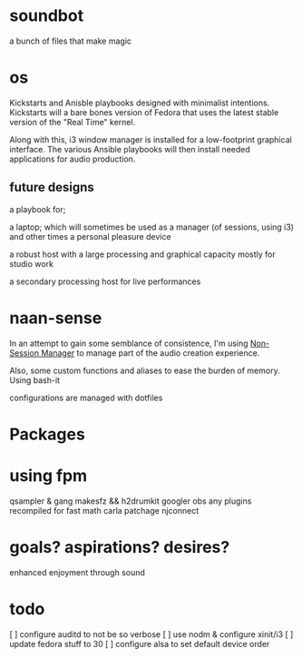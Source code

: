 # soundbot
a bunch of files that make magic

# os

Kickstarts and Anisble playbooks designed with minimalist intentions.
Kickstarts will a bare bones version of Fedora that uses the latest
stable version of the "Real Time" kernel.

Along with this, i3 window manager is installed for a low-footprint graphical
interface. The various Ansible playbooks will then install needed applications
for audio production.

## future designs

a playbook for;

a laptop; which will sometimes be used as a manager (of sessions, using i3) and other times
a personal pleasure device

a robust host with a large processing and graphical capacity
mostly for studio work

a secondary processing host for live performances

# naan-sense

In an attempt to gain some semblance of consistence,
I'm using [Non-Session Manager](http://non.tuxfamily.org/wiki/Non%20Session%20Manager)
to manage part of the audio creation experience.

Also, some custom functions and aliases to ease the burden of memory.
Using bash-it

configurations are managed with dotfiles

# Packages

# using fpm

qsampler & gang
makesfz && h2drumkit
googler
obs
any plugins recompiled for fast math
carla
patchage njconnect



# goals? aspirations? desires?

enhanced enjoyment through sound

# todo
[ ] configure auditd to not be so verbose
[ ] use nodm & configure xinit/i3
[ ] update fedora stuff to 30
[ ] configure alsa to set default device order
